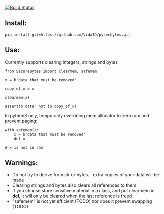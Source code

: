 [![Build Status](https://travis-ci.com/VidaID/pysecbytes.svg?branch=master)](https://travis-ci.com/VidaID/pysecbytes)

## Install:

    pip install git+https://github.com/VidaID/pysecbytes.git  

## Use:

Currently supports clearing integers, strings and bytes

    from SecureBytes import clearmem, safemem
    
    x = b'data that must be removed'

    copy_of_x = x

    clearmem(x)

    assert(b'data' not in copy_of_x)

In python3 only, temporarily overriding mem allocator to zero ram and prevent paging:

    with safemem():
        x = b'data that must be removed'
        del x

    # x is not in ram

    
## Warnings:

  - Do not try to derive from str or bytes... extra copies of your data will be made
  - Clearing strings and bytes also clears all references to them
  - If you choose store sensitive material in a class, and put clearmem in __del__, it will only be cleared when the last reference is freed
  - "safemem" is not yet efficient (TODO) nor does it prevent swapping (TODO)

